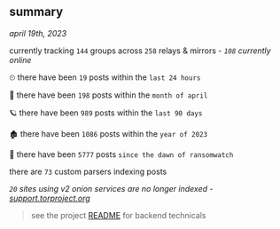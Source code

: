 
## summary
_april 19th, 2023_

currently tracking `144` groups across `258` relays & mirrors - _`108` currently online_

⏲ there have been `19` posts within the `last 24 hours`

🦈 there have been `198` posts within the `month of april`

🪐 there have been `989` posts within the `last 90 days`

🏚 there have been `1086` posts within the `year of 2023`

🦕 there have been `5777` posts `since the dawn of ransomwatch`

there are `73` custom parsers indexing posts

_`20` sites using v2 onion services are no longer indexed - [support.torproject.org](https://support.torproject.org/onionservices/v2-deprecation/)_

> see the project [README](https://github.com/joshhighet/ransomwatch#ransomwatch--) for backend technicals
